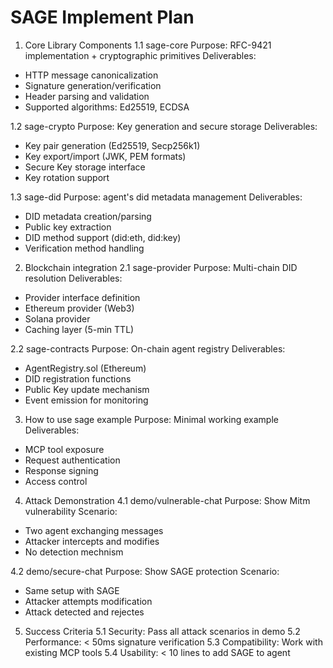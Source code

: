 # SAGE Implement Plan

1. Core Library Components
1.1 sage-core
Purpose: RFC-9421 implementation + cryptographic primitives
Deliverables:
- HTTP message canonicalization
- Signature generation/verification
- Header parsing and validation
- Supported algorithms: Ed25519, ECDSA

1.2 sage-crypto
Purpose: Key generation and secure storage
Deliverables:
- Key pair generation (Ed25519, Secp256k1)
- Key export/import (JWK, PEM formats)
- Secure Key storage interface
- Key rotation support

1.3 sage-did
Purpose: agent's did metadata management
Deliverables:
- DID metadata creation/parsing
- Public key extraction
- DID method support (did:eth, did:key)
- Verification method handling

2. Blockchain integration
2.1 sage-provider
Purpose: Multi-chain DID resolution
Deliverables:
- Provider interface definition
- Ethereum provider (Web3)
- Solana provider
- Caching layer (5-min TTL)

2.2 sage-contracts
Purpose: On-chain agent registry
Deliverables:
- AgentRegistry.sol (Ethereum)
- DID registration functions
- Public Key update mechanism
- Event emission for monitoring

3. How to use sage example
Purpose: Minimal working example
Deliverables:
- MCP tool exposure
- Request authentication
- Response signing
- Access control

4. Attack Demonstration
4.1 demo/vulnerable-chat
Purpose: Show Mitm vulnerability
Scenario:
- Two agent exchanging messages
- Attacker intercepts and modifies
- No detection mechnism

4.2 demo/secure-chat
Purpose: Show SAGE protection
Scenario:
- Same setup with SAGE
- Attacker attempts modification
- Attack detected and rejectes

5. Success Criteria
5.1 Security: Pass all attack scenarios in demo
5.2 Performance: < 50ms signature verification
5.3 Compatibility: Work with existing MCP tools
5.4 Usability: < 10 lines to add SAGE to agent




